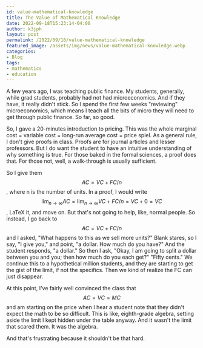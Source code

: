 ```yaml
---
id: value-mathematical-knowledge
title: The Value of Mathematical Knowledge
date: 2022-09-18T15:23:14-04:00
author: k3jph
layout: post
permalink: /2022/09/18/value-mathematical-knowledge
featured_image: /assets/img/news/value-mathematical-knowledge.webp
categories:
- Blog 
tags:
- mathematics
- education
---
```


A few years ago, I was teaching public finance. My students,
generally, while grad students, probably had not had microeconomics.
And if they have, it really didn't stick. So I spend the first few
weeks "reviewing" microeconomics, which means I teach all the bits
of micro they will need to get through public finance. So far, so
good.

So, I gave a 20-minutes introduction to pricing. This was the whole
marginal cost = variable cost = long-run average cost = price spiel.
As a general rule, I don't give proofs in class. Proofs are for
journal articles and lesser professors. But I do want the student
to have an intuitive understanding of why something is true. For
those baked in the formal sciences, a proof does that. For those
not, well, a walk-through is usually sufficient.

So I give them $$AC = VC + FC / n$$, where n is the number of units.
In a proof, I would write $$\lim_{n \rightarrow \infty}{AC} = \lim_{n
\rightarrow \infty}{VC + FC / n} = VC + 0 = VC$$, LaTeX it, and
move on. But that's not going to help, like, normal people. So
instead, I go back to $$AC = VC + FC / n$$ and I asked, "What happens
to this as we sell more units?" Blank stares, so I say, "I give
you," and point, "a dollar. How much do you have?" And the student
responds, "a dollar." So then I ask, "Okay, I am going to split a
dollar between you and you; then how much do you each get?" "Fifty
cents." We continue this to a hypothetical million students, and
they are starting to get the gist of the limit, if not the specifics.
Then we kind of realize the FC can just disappear.

At this point, I've fairly well convinced the class that $$AC = VC
= MC$$ and am starting on the price when I hear a student note that
they didn't expect the math to be so difficult. This is like,
eighth-grade algebra, setting aside the limit I kept hidden under
the table anyway. And it wasn't the limit that scared them. It was
the algebra.

And that's frustrating because it shouldn't be that hard.
